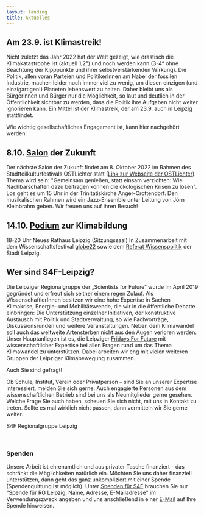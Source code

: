 ```yaml
---
layout: landing
title: Aktuelles
---
```

<h2>Am 23.9. ist Klimastreik!</h2>
Nicht zuletzt das Jahr 2022 hat der Welt gezeigt, wie drastisch die Klimakatastrophe ist (aktuell 1,2°) und noch werden kann (3-4° ohne Beachtung der Kipppunkte und ihrer selbstverstärkenden Wirkung). Die Politik, allen voran Parteien und PolitikerInnen am Nabel der fossilen Industrie, machen leider noch immer viel zu wenig, um diesen einzigen (und einzigartigen!) Planeten lebenswert zu halten. Daher bleibt uns als Bürgerinnen und Bürger nur die Möglichkeit, so laut und deutlich in der Öffentlichkeit sichtbar zu werden, dass die Politik ihre Aufgaben nicht weiter ignorieren kann. Ein Mittel ist der Klimastreik, der am 23.9. auch in Leipzig stattfindet.

Wie wichtig gesellschaftliches Engagement ist, kann hier nachgehört werden:
<script class="podigee-podcast-player" src="https://player.podigee-cdn.net/podcast-player/javascripts/podigee-podcast-player.js" data-configuration="https://interviews-4-future.podigee.io/67-i4f/embed?context=external"></script>

<h2>8.10. <a href="https://s4f-leipzig.de/salon/">Salon</a> der Zukunft</h2>
Der nächste Salon der Zukunft findet am 8. Oktober 2022 im Rahmen des Stadtteilkulturfestivals OSTLichter statt (<a href="https://www.ostlichter-leipzig.de/">Link zur Webseite der OSTLichter</a>). Thema wird sein: "Gemeinsam genießen, statt einsam verzichten: Wie Nachbarschaften dazu beitragen können die ökologischen Krisen zu lösen". Los geht es um 15 Uhr in der Trinitatiskirche Anger-Crottendorf. Den musikalischen Rahmen wird ein Jazz-Ensemble unter Leitung von Jörn Kleinbrahm geben. Wir freuen uns auf ihren Besuch! 

<h2>14.10. <a href="https://s4f-leipzig.de/podium/">Podium</a> zur Klimabildung</h2>
  18-20 Uhr
  Neues Rathaus Leipzig (Sitzungssaal)
  In Zusammenarbeit mit dem Wissenschaftsfestival <a href="https://www.globe-festival.de/">globe22</a> sowie dem <a href="https://www.leipzig.de/buergerservice-und-verwaltung/aemter-und-behoerdengaenge/behoerden-und-dienstleistungen/dienststelle/referat-wissenspolitik-0117">Referat Wissenspolitik</a> der Stadt Leipzig.

<h2>Wer sind S4F-Leipzig?</h2>

Die Leipziger Regionalgruppe der „Scientists for Future“ wurde im April 2019 gegründet und erfreut sich seither einem regen Zulauf. Als WissenschaftlerInnen besitzen wir eine hohe Expertise in Sachen Klimakrise, Energie- und Mobilitätswende, die wir in die öffentliche Debatte einbringen: Die Unterstützung einzelner Initiativen, der konstruktive Austausch mit Politik und Stadtverwaltung, so wie Fachvorträge, Diskussionsrunden und weitere Veranstaltungen. Neben dem Klimawandel soll auch das weltweite Artensterben nicht aus den Augen verloren werden. Unser Hauptanliegen ist es, die Leipziger <a href="https://fffleipzig.de/" target="blank">Fridays For Future</a> mit wissenschaftlicher Expertise bei allen Fragen rund um das Thema Klimawandel zu unterstützen. Dabei arbeiten wir eng mit vielen weiteren Gruppen der Leipziger Klimabewegung zusammen.

Auch Sie sind gefragt! 

Ob Schule, Institut, Verein oder Privatperson – sind Sie an unserer Expertise interessiert, melden Sie sich gerne. Auch engagierte Personen aus dem wissenschaftlichen Betrieb sind bei uns als Neumitglieder gerne gesehen. Welche Frage Sie auch haben, scheuen Sie sich nicht, mit uns in Kontakt zu treten. Sollte es mal wirklich nicht passen, dann vermitteln wir Sie gerne weiter.

S4F Regionalgruppe Leipzig

<br>

<h3>Spenden</h3>

Unsere Arbeit ist ehrenamtlich und aus privater Tasche finanziert - das schränkt die Möglichkeiten natürlich ein. Möchten Sie uns daher finanziell unterstützen, dann geht das ganz unkompliziert mit einer Spende (Spendenquittung ist möglich). Unter <a href="https://de.scientists4future.org/ueber-uns/spenden/">Spenden für S4F</a> brauchen Sie nur "Spende für RG Leipzig, Name, Adresse, E-Mailadresse" im Verwendungszweck angeben und uns anschließend in einer <a href="mailto:leipzig@scientists4future.org">E-Mail</a> auf Ihre Spende hinweisen.
